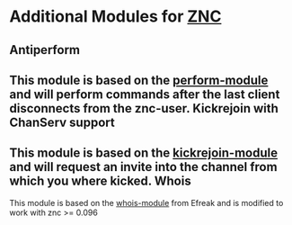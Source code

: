  Additional Modules for [ZNC](http://znc.in)
===============================

Antiperform
-----------
This module is based on the [perform-module](https://github.com/znc/znc/blob/znc-0.098/modules/perform.cpp) and will perform commands after the last client disconnects from the znc-user. 
Kickrejoin with ChanServ support
--------------------------------
This module is based on the [kickrejoin-module](https://github.com/znc/znc/blob/znc-0.098/modules/kickrejoin.cpp) and will request an invite into the channel from which you where kicked.
Whois
-----
This module is based on the [whois-module](http://dead.sexypenguins.com/~efreak/znc/whois.cpp) from Efreak and is modified to work with znc >= 0.096